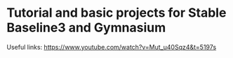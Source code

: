 # Tutorial and basic projects for Stable Baseline3 and Gymnasium

Useful links:
https://www.youtube.com/watch?v=Mut_u40Sqz4&t=5197s 
